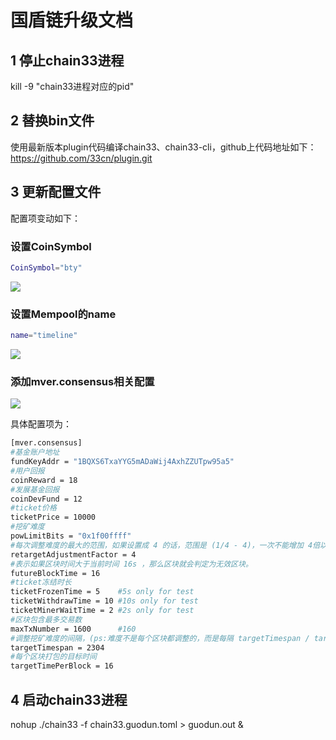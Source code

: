 # 国盾链升级文档
## 1 停止chain33进程

kill -9 "chain33进程对应的pid"

## 2 替换bin文件
使用最新版本plugin代码编译chain33、chain33-cli，github上代码地址如下：
https://github.com/33cn/plugin.git

## 3 更新配置文件
配置项变动如下：

### 设置CoinSymbol
```bash
CoinSymbol="bty"
```
![](https://i.imgur.com/uSO8laK.png)

### 设置Mempool的name

```bash
name="timeline"
```

![](https://i.imgur.com/seDZhmD.png)
 
### 添加mver.consensus相关配置
 
![](https://i.imgur.com/GquDCET.png)

具体配置项为：

```bash
[mver.consensus]
#基金账户地址
fundKeyAddr = "1BQXS6TxaYYG5mADaWij4AxhZZUTpw95a5"
#用户回报
coinReward = 18
#发展基金回报
coinDevFund = 12
#ticket价格
ticketPrice = 10000
#挖矿难度
powLimitBits = "0x1f00ffff"
#每次调整难度的最大的范围，如果设置成 4 的话，范围是 (1/4 - 4)，一次不能增加 4倍以上的难度，或者难度减少为 原来的 1/4 ，这个参数，是为了难度不会突然爆增加或者减少
retargetAdjustmentFactor = 4
#表示如果区块时间大于当前时间 16s ，那么区块就会判定为无效区块。
futureBlockTime = 16
#ticket冻结时长
ticketFrozenTime = 5    #5s only for test
ticketWithdrawTime = 10 #10s only for test
ticketMinerWaitTime = 2 #2s only for test
#区块包含最多交易数
maxTxNumber = 1600      #160
#调整挖矿难度的间隔，(ps:难度不是每个区块都调整的，而是每隔 targetTimespan / targetTimePerBlock 块调整一次)
targetTimespan = 2304
#每个区块打包的目标时间
targetTimePerBlock = 16
```


## 4 启动chain33进程
nohup ./chain33 -f chain33.guodun.toml > guodun.out &
